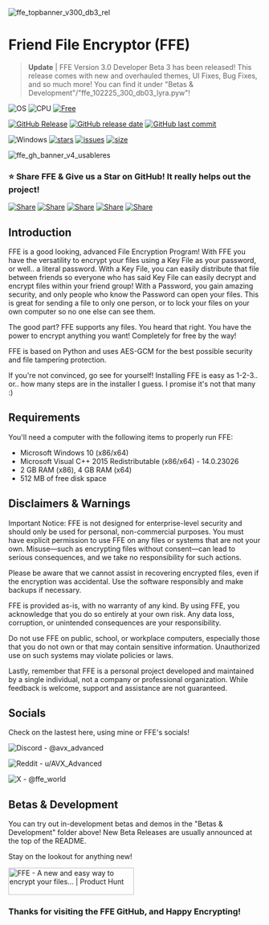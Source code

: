 ![ffe_topbanner_v300_db3_rel](https://drive.google.com/uc?export=view&id=1nHp-AcGDg5hAymTA2y7Pzq9t1B0tukaf)

# Friend File Encryptor (FFE)

>**Update** | FFE Version 3.0 Developer Beta 3 has been released! This release comes with new and overhauled themes, UI Fixes, Bug Fixes, and so much more! You can find it under "Betas & Development"/"ffe_102225_300_db03_lyra.pyw"! 

![OS](https://img.shields.io/badge/OS-Windows-0078D4)
![CPU](https://img.shields.io/badge/CPU-x86%2C%20x64-FF8C00)
[![Free](https://img.shields.io/badge/FREE-brightgreen)](#-license)

[![GitHub Release](https://img.shields.io/github/v/release/AVXAdvanced/FFE)](#)
[![GitHub release date](https://img.shields.io/github/release-date/AVXAdvanced/FFE)](#)
[![GitHub last commit](https://img.shields.io/github/last-commit/AVXAdvanced/FFE)](#)

![Windows](https://img.shields.io/badge/Windows-0078D6?style=for-the-badge&logo=windows&logoColor=white)
[![stars](https://img.shields.io/github/stars/AVXAdvanced/FFE?color=7E9CD8&style=for-the-badge)](https://github.com/AVXAdvanced/FFE/stargazers)
[![issues](https://img.shields.io/github/issues/AVXAdvanced/FFE?color=FF5D62&style=for-the-badge)](https://github.com/AVXAdvanced/FFE/issues)
[![size](https://img.shields.io/github/repo-size/AVXAdvanced/FFE?color=76946A&style=for-the-badge)](https://github.com/AVXAdvanced/FFE)

![ffe_gh_banner_v4_usableres](https://drive.google.com/uc?export=view&id=1izBUbW2nRhN3plLmgv-GVNsnPQIXNAlF)

### ⭐ Share FFE & Give us a Star on GitHub! It really helps out the project!

[![Share](https://img.shields.io/badge/share-000000?logo=x&logoColor=white)](https://x.com/intent/tweet?text=Check%20out%20this%20project%20on%20GitHub:%20https://github.com/AVXAdvanced/FFE%20%23OpenIDConnect%20%23Security%20%23Authentication)
[![Share](https://img.shields.io/badge/share-1877F2?logo=facebook&logoColor=white)](https://www.facebook.com/sharer/sharer.php?u=https://github.com/AVXAdvanced/FFE)
[![Share](https://img.shields.io/badge/share-0A66C2?logo=linkedin&logoColor=white)](https://www.linkedin.com/sharing/share-offsite/?url=https://github.com/AVXAdvanced/FFE)
[![Share](https://img.shields.io/badge/share-FF4500?logo=reddit&logoColor=white)](https://www.reddit.com/submit?title=Check%20out%20this%20project%20on%20GitHub:%20https://github.com/AVXAdvanced/FFE)
[![Share](https://img.shields.io/badge/share-0088CC?logo=telegram&logoColor=white)](https://t.me/share/url?url=https://github.com/AVXAdvanced/FFE&text=Check%20out%20this%20project%20on%20GitHub)

## Introduction

FFE is a good looking, advanced File Encryption Program! With FFE you have the versatility to encrypt your files using a Key File as your password, or well.. a literal password. With a Key File, you can easily distribute that file between friends so everyone who has said Key File can easily decrypt and encrypt files within your friend group! With a Password, you gain amazing security, and only people who know the Password can open your files. This is great for sending a file to only one person, or to lock your files on your own computer so no one else can see them.

The good part? FFE supports any files. You heard that right. You have the power to encrypt anything you want! Completely for free by the way!

FFE is based on Python and uses AES-GCM for the best possible security and file tampering protection.

If you're not convinced, go see for yourself! Installing FFE is easy as 1-2-3.. or.. how many steps are in the installer I guess. I promise it's not that many :)

## Requirements

You'll need a computer with the following items to properly run FFE:

- Microsoft Windows 10 (x86/x64)
- Microsoft Visual C++ 2015 Redistributable (x86/x64) - 14.0.23026
- 2 GB RAM (x86), 4 GB RAM (x64)
- 512 MB of free disk space


## Disclaimers & Warnings

Important Notice: FFE is not designed for enterprise-level security and should only be used for personal, non-commercial purposes. You must have explicit permission to use FFE on any files or systems that are not your own. Misuse—such as encrypting files without consent—can lead to serious consequences, and we take no responsibility for such actions.

Please be aware that we cannot assist in recovering encrypted files, even if the encryption was accidental. Use the software responsibly and make backups if necessary.

FFE is provided as-is, with no warranty of any kind. By using FFE, you acknowledge that you do so entirely at your own risk. Any data loss, corruption, or unintended consequences are your responsibility.

Do not use FFE on public, school, or workplace computers, especially those that you do not own or that may contain sensitive information. Unauthorized use on such systems may violate policies or laws.

Lastly, remember that FFE is a personal project developed and maintained by a single individual, not a company or professional organization. While feedback is welcome, support and assistance are not guaranteed.

## Socials

Check on the lastest here, using mine or FFE's socials!

![Discord](https://img.shields.io/badge/Discord-%235865F2.svg?style=for-the-badge&logo=discord&logoColor=white)  -  @avx_advanced

![Reddit](https://img.shields.io/badge/Reddit-FF4500?style=for-the-badge&logo=reddit&logoColor=white)  -  u/AVX_Advanced

![X](https://img.shields.io/badge/X-%23000000.svg?style=for-the-badge&logo=X&logoColor=white)  -  @ffe_world

## Betas & Development

You can try out in-development betas and demos in the "Betas & Development" folder above!
New Beta Releases are usually announced at the top of the README.

Stay on the lookout for anything new!

<a href="https://www.producthunt.com/products/ffe?embed=true&utm_source=badge-featured&utm_medium=badge&utm_source=badge-ffe" target="_blank"><img src="https://api.producthunt.com/widgets/embed-image/v1/featured.svg?post_id=939181&theme=dark&t=1761183112976" alt="FFE - A&#0032;new&#0032;and&#0032;easy&#0032;way&#0032;to&#0032;encrypt&#0032;your&#0032;files&#0046;&#0046;&#0046; | Product Hunt" style="width: 250px; height: 54px;" width="250" height="54" /></a>

### Thanks for visiting the FFE GitHub, and Happy Encrypting!
